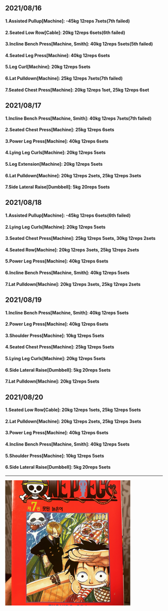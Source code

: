 ## 2021/08/16
#### 1.Assisted Pullup\[Machine\]: -45kg 12reps 7sets(7th failed)
#### 2.Seated Low Row\[Cable\]: 20kg 12reps 6sets(6th failed)
#### 3.Incline Bench Press\[Machine, Smith\]: 40kg 12reps 5sets(5th failed)
#### 4.Seated Leg Press\[Machine\]: 40kg 12reps 6sets
#### 5.Leg Curl\[Machine\]: 20kg 12reps 5sets
#### 6.Lat Pulldown\[Machine\]: 25kg 12reps 7sets(7th failed)
#### 7.Seated Chest Press\[Machine\]: 20kg 12reps 1set, 25kg 12reps 6set

## 2021/08/17
#### 1.Incline Bench Press\[Machine, Smith\]: 40kg 12reps 7sets(7th failed)
#### 2.Seated Chest Press\[Machine\]: 25kg 12reps 6sets
#### 3.Power Leg Press\[Machine\]: 40kg 12reps 6sets
#### 4.Lying Leg Curls\[Machine\]: 20kg 12reps 5sets
#### 5.Leg Extension\[Machine\]: 20kg 12reps 5sets
#### 6.Lat Pulldown\[Machine\]: 20kg 12reps 2sets, 25kg 12reps 3sets
#### 7.Side Lateral Raise\[Dumbbell\]: 5kg 20reps 5sets


## 2021/08/18
#### 1.Assisted Pullup\[Machine\]: -45kg 12reps 6sets(6th failed)
#### 2.Lying Leg Curls\[Machine\]: 20kg 12reps 5sets
#### 3.Seated Chest Press\[Machine\]: 25kg 12reps 5sets, 30kg 12reps 2sets
#### 4.Seated Row\[Machine\]: 20kg 12reps 3sets, 25kg 12reps 2sets
#### 5.Power Leg Press\[Machine\]: 40kg 12reps 6sets
#### 6.Incline Bench Press\[Machine, Smith\]: 40kg 12reps 5sets
#### 7.Lat Pulldown\[Machine\]: 20kg 12reps 3sets, 25kg 12reps 2sets


## 2021/08/19
#### 1.Incline Bench Press\[Machine, Smith\]: 40kg 12reps 5sets
#### 2.Power Leg Press\[Machine\]: 40kg 12reps 6sets
#### 3.Shoulder Press\[Machine\]: 10kg 12reps 5sets
#### 4.Seated Chest Press\[Machine\]: 25kg 12reps 5sets
#### 5.Lying Leg Curls\[Machine\]: 20kg 12reps 5sets
#### 6.Side Lateral Raise\[Dumbbell\]: 5kg 20reps 5sets
#### 7.Lat Pulldown\[Machine\]: 20kg 12reps 5sets


## 2021/08/20
#### 1.Seated Low Row\[Cable\]: 20kg 12reps 1sets, 25kg 12reps 5sets
#### 2.Lat Pulldown\[Machine\]: 20kg 12reps 2sets, 25kg 12reps 3sets 
#### 3.Power Leg Press\[Machine\]: 40kg 12reps 6sets
#### 4.Incline Bench Press\[Machine, Smith\]: 40kg 12reps 5sets
#### 5.Shoulder Press\[Machine\]: 10kg 12reps 5sets
#### 6.Side Lateral Raise\[Dumbbell\]: 5kg 20reps 5sets


---
<img src='../_resources/__007.jpg' width='400px' />
